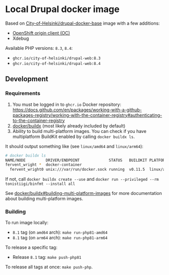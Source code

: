 # Local Drupal docker image

Based on [City-of-Helsinki/drupal-docker-base](/openshift/drupal) image with a few additions:

- [OpenShift origin client (OC)](/oc)
- Xdebug

Available PHP versions: `8.3`, `8.4`:

- `ghcr.io/city-of-helsinki/drupal-web:8.3`
- `ghcr.io/city-of-helsinki/drupal-web:8.4`

## Development

### Requirements

1. You must be logged in to `ghcr.io` Docker repository: https://docs.github.com/en/packages/working-with-a-github-packages-registry/working-with-the-container-registry#authenticating-to-the-container-registry
2. [docker/buildx](https://github.com/docker/buildx) (most likely already included by default)
3. Ability to build multi-platform images. You can check if you have multiplatform BuildKit enabled by calling `docker buildx ls`.

It should output something like (see `linux/amd64` and `linux/arm64`):

```bash
# docker buildx ls
NAME/NODE         DRIVER/ENDPOINT             STATUS   BUILDKIT PLATFORMS
fervent_wright *  docker-container
  fervent_wright0 unix:///var/run/docker.sock running  v0.11.5  linux/amd64, linux/amd64/v2, linux/amd64/v3, linux/386, linux/arm64, linux/riscv64, linux/ppc64le, linux/s390x, linux/mips64le, linux/mips64
```

If not, call `docker buildx create --use` and `docker run --privileged --rm tonistiigi/binfmt --install all`

See [docker/buildx#building-multi-platform-images](https://github.com/docker/buildx#building-multi-platform-images) for more documentation about building multi-platform images.

### Building

To run image locally:

- `8.1` tag (on `amd64` arch): `make run-php81-amd64`
- `8.1` tag (on `arm64` arch): `make run-php81-arm64`

To release a specific tag:

- Release `8.1` tag: `make push-php81`

To release all tags at once: `make push-php`.
